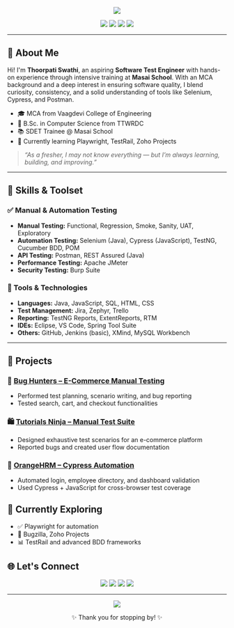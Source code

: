 <!-- PROFILE HEADER -->
<p align="center">
  <img src="https://readme-typing-svg.herokuapp.com?font=Fira+Code&weight=500&size=24&duration=4000&pause=1000&color=14F7F2&center=true&vCenter=true&width=700&lines=Hello%2C+I'm+Thoorpati+Swathi!;Aspiring+QA+Engineer+%7C+Test+Automation+Enthusiast;Lifelong+Learner+%7C+Always+Exploring+Tech" />
</p>

<p align="center">
  <img src="https://img.shields.io/badge/Role-Software%20Tester-blue?style=flat-square" />
  <img src="https://img.shields.io/badge/Tools-Selenium%2C%20Cypress%2C%20Postman-green?style=flat-square" />
  <img src="https://img.shields.io/badge/Languages-Java%2C%20JavaScript%2C%20SQL-orange?style=flat-square" />
  <img src="https://img.shields.io/badge/Learning-Playwright%2C%20TestRail-lightgrey?style=flat-square" />
</p>

---

## 📖 About Me

Hi! I'm **Thoorpati Swathi**, an aspiring **Software Test Engineer** with hands-on experience through intensive training at **Masai School**. With an MCA background and a deep interest in ensuring software quality, I blend curiosity, consistency, and a solid understanding of tools like Selenium, Cypress, and Postman.

- 🎓 MCA from Vaagdevi College of Engineering  
- 📘 B.Sc. in Computer Science from TTWRDC  
- 📚 SDET Trainee @ Masai School  
- 🌱 Currently learning Playwright, TestRail, Zoho Projects  

> *“As a fresher, I may not know everything — but I’m always learning, building, and improving.”*

---

## 🧪 Skills & Toolset

### ✅ Manual & Automation Testing
- **Manual Testing:** Functional, Regression, Smoke, Sanity, UAT, Exploratory
- **Automation Testing:** Selenium (Java), Cypress (JavaScript), TestNG, Cucumber BDD, POM
- **API Testing:** Postman, REST Assured (Java)
- **Performance Testing:** Apache JMeter
- **Security Testing:** Burp Suite

### 🧰 Tools & Technologies
- **Languages:** Java, JavaScript, SQL, HTML, CSS
- **Test Management:** Jira, Zephyr, Trello
- **Reporting:** TestNG Reports, ExtentReports, RTM
- **IDEs:** Eclipse, VS Code, Spring Tool Suite
- **Others:** GitHub, Jenkins (basic), XMind, MySQL Workbench

---

## 📁 Projects

### 🚀 [Bug Hunters – E-Commerce Manual Testing](https://github.com/swathi-T3/Construct-Week-Project-1-Manual-Testing--BUG-HUNTERS--MASAI.git)
- Performed test planning, scenario writing, and bug reporting
- Tested search, cart, and checkout functionalities

### 🛍️ [Tutorials Ninja – Manual Test Suite](https://github.com/swathi-T3/Build-Week-Project-2-Manual-Testing-TUTORIALS-NINJA---MASAI.git)
- Designed exhaustive test scenarios for an e-commerce platform
- Reported bugs and created user flow documentation

### 💼 [OrangeHRM – Cypress Automation](https://github.com/swathi-T3/Build-Week-Project-3-MT-AT-CYPRESS-ORANGEHRM-MASAI-.git)
- Automated login, employee directory, and dashboard validation
- Used Cypress + JavaScript for cross-browser test coverage


## 🎯 Currently Exploring

- ✅ Playwright for automation
- 🐞 Bugzilla, Zoho Projects
- 📊 TestRail and advanced BDD frameworks

## 🌐 Let's Connect

<p align="center">
  <a href="https://www.linkedin.com/in/thoorpati-swathi-41452525a"><img src="https://img.shields.io/badge/LinkedIn-Follow-blue?style=for-the-badge&logo=linkedin" /></a>
  <a href="https://github.com/swathi-T3"><img src="https://img.shields.io/badge/GitHub-Profile-lightgrey?style=for-the-badge&logo=github" /></a>
  <a href="mailto:swathithoorpati03@gmail.com"><img src="https://img.shields.io/badge/Email-Contact-red?style=for-the-badge&logo=gmail" /></a>
  <a href="https://in.docworkspace.com/d/sINjsguDBAfKkyMEG"><img src="https://img.shields.io/badge/Resume-View-orange?style=for-the-badge&logo=read-the-docs" /></a>
</p>

---

<p align="center">
  <img src="https://komarev.com/ghpvc/?username=swathi-T3&label=Profile%20views&color=0e75b6&style=flat" />
</p>

<p align="center">✨ Thank you for stopping by! ✨</p>
